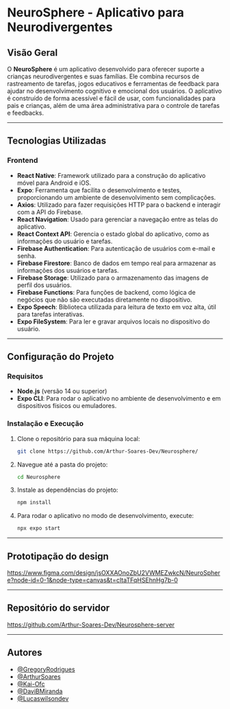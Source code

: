 # **NeuroSphere - Aplicativo para Neurodivergentes**

## **Visão Geral**

O **NeuroSphere** é um aplicativo desenvolvido para oferecer suporte a crianças neurodivergentes e suas famílias. Ele combina recursos de rastreamento de tarefas, jogos educativos e ferramentas de feedback para ajudar no desenvolvimento cognitivo e emocional dos usuários. O aplicativo é construído de forma acessível e fácil de usar, com funcionalidades para pais e crianças, além de uma área administrativa para o controle de tarefas e feedbacks.

---

## **Tecnologias Utilizadas**

### **Frontend**

- **React Native**: Framework utilizado para a construção do aplicativo móvel para Android e iOS.
- **Expo**: Ferramenta que facilita o desenvolvimento e testes, proporcionando um ambiente de desenvolvimento sem complicações.
- **Axios**: Utilizado para fazer requisições HTTP para o backend e interagir com a API do Firebase.
- **React Navigation**: Usado para gerenciar a navegação entre as telas do aplicativo.
- **React Context API**: Gerencia o estado global do aplicativo, como as informações do usuário e tarefas.
- **Firebase Authentication**: Para autenticação de usuários com e-mail e senha.
- **Firebase Firestore**: Banco de dados em tempo real para armazenar as informações dos usuários e tarefas.
- **Firebase Storage**: Utilizado para o armazenamento das imagens de perfil dos usuários.
- **Firebase Functions**: Para funções de backend, como lógica de negócios que não são executadas diretamente no dispositivo.
- **Expo Speech**: Biblioteca utilizada para leitura de texto em voz alta, útil para tarefas interativas.
- **Expo FileSystem**: Para ler e gravar arquivos locais no dispositivo do usuário.
---

## **Configuração do Projeto**

### **Requisitos**

- **Node.js** (versão 14 ou superior)
- **Expo CLI**: Para rodar o aplicativo no ambiente de desenvolvimento e em dispositivos físicos ou emuladores.

### **Instalação e Execução**

1. Clone o repositório para sua máquina local:
   ```bash
   git clone https://github.com/Arthur-Soares-Dev/Neurosphere/
   
2. Navegue até a pasta do projeto:
   ```bash
   cd Neurosphere
   
3. Instale as dependências do projeto:
   ```bash
   npm install
   
4. Para rodar o aplicativo no modo de desenvolvimento, execute:
   ```bash
   npx expo start

---
## Prototipação do design
https://www.figma.com/design/jsOXXAOnoZbU2VWMEZwkcN/NeuroSphere?node-id=0-1&node-type=canvas&t=cItaTFqHSEhnHg7b-0

---
## Repositório do servidor
https://github.com/Arthur-Soares-Dev/Neurosphere-server

---
## Autores

- [@GregoryRodrigues](https://github.com/GregoryRFGMS)
- [@ArthurSoares](https://github.com/Arthur-Soares-Dev)
- [@Kai-Ofc](https://github.com/Kai-Ofc)
- [@DaviBMiranda](https://github.com/DaviBMiranda)
- [@Lucaswilsondev ](https://github.com/lucaswilsondev)

